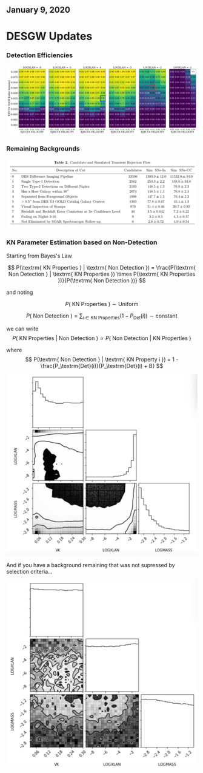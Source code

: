 ## January 9, 2020

# DESGW Updates

### Detection Efficiencies

![](./images/kn_det_eff_cut.png) 

### Remaining Backgrounds

![](./images/kntable.png)

### KN Parameter Estimation based on Non-Detection

Starting from Bayes's Law

$$ P(\textrm{ KN Properties } | \textrm{ Non Detection }) = \frac{P(\textrm{ Non Detection } | \textrm{ KN Properties }) \times P(\textrm{ KN Properties })}{P(\textrm{ Non Detection })} $$

and noting

$$ P(\textrm{ KN Properties }) \sim \textrm{Uniform} $$

$$ P(\textrm{ Non Detection }) = \sum_{i \in \textrm{KN Properties}} (1 - P_\textrm{Det}(i)) \sim \textrm{constant}$$ 

we can write $$ P(\textrm{ KN Properties } | \textrm{ Non Detection }) \propto P(\textrm{ Non Detection } | \textrm{ KN Properties }) $$

where $$ P(\textrm{ Non Detection } | \textrm{ KN Property i }) = 1 - \frac{P_\textrm{Det}(i)}{P_\textrm{Det}(i) + B} $$

![](./images/kn_contours_wobg.png)

And if you have a background remaining that was not supressed by selection criteria...

![](./images/kn_contours_wbg.png)
